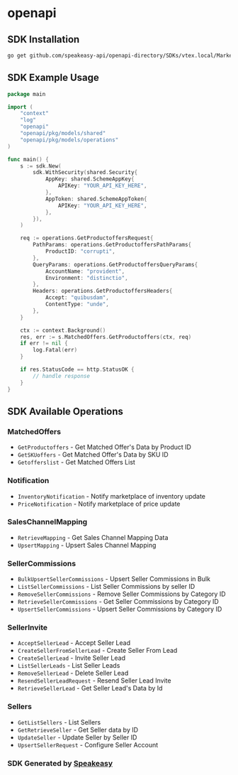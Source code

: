 # openapi

<!-- Start SDK Installation -->
## SDK Installation

```bash
go get github.com/speakeasy-api/openapi-directory/SDKs/vtex.local/Marketplace-APIs/1.0/go
```
<!-- End SDK Installation -->

## SDK Example Usage
<!-- Start SDK Example Usage -->
```go
package main

import (
    "context"
    "log"
    "openapi"
    "openapi/pkg/models/shared"
    "openapi/pkg/models/operations"
)

func main() {
    s := sdk.New(
        sdk.WithSecurity(shared.Security{
            AppKey: shared.SchemeAppKey{
                APIKey: "YOUR_API_KEY_HERE",
            },
            AppToken: shared.SchemeAppToken{
                APIKey: "YOUR_API_KEY_HERE",
            },
        }),
    )

    req := operations.GetProductoffersRequest{
        PathParams: operations.GetProductoffersPathParams{
            ProductID: "corrupti",
        },
        QueryParams: operations.GetProductoffersQueryParams{
            AccountName: "provident",
            Environment: "distinctio",
        },
        Headers: operations.GetProductoffersHeaders{
            Accept: "quibusdam",
            ContentType: "unde",
        },
    }

    ctx := context.Background()
    res, err := s.MatchedOffers.GetProductoffers(ctx, req)
    if err != nil {
        log.Fatal(err)
    }

    if res.StatusCode == http.StatusOK {
        // handle response
    }
}
```
<!-- End SDK Example Usage -->

<!-- Start SDK Available Operations -->
## SDK Available Operations


### MatchedOffers

* `GetProductoffers` - Get Matched Offer's Data by Product ID
* `GetSKUoffers` - Get Matched Offer's Data by SKU ID
* `Getofferslist` - Get Matched Offers List

### Notification

* `InventoryNotification` - Notify marketplace of inventory update
* `PriceNotification` - Notify marketplace of price update

### SalesChannelMapping

* `RetrieveMapping` - Get Sales Channel Mapping Data
* `UpsertMapping` - Upsert Sales Channel Mapping

### SellerCommissions

* `BulkUpsertSellerCommissions` - Upsert Seller Commissions in Bulk
* `ListSellerCommissions` - List Seller Commissions by seller ID
* `RemoveSellerCommissions` - Remove Seller Commissions by Category ID
* `RetrieveSellerCommissions` - Get Seller Commissions by Category ID
* `UpsertSellerCommissions` - Upsert Seller Commissions by Category ID

### SellerInvite

* `AcceptSellerLead` - Accept Seller Lead
* `CreateSellerFromSellerLead` - Create Seller From Lead
* `CreateSellerLead` - Invite Seller Lead
* `ListSellerLeads` - List Seller Leads
* `RemoveSellerLead` - Delete Seller Lead
* `ResendSellerLeadRequest` - Resend Seller Lead Invite
* `RetrieveSellerLead` - Get Seller Lead's Data by Id

### Sellers

* `GetListSellers` - List Sellers
* `GetRetrieveSeller` - Get Seller data by ID
* `UpdateSeller` - Update Seller by Seller ID
* `UpsertSellerRequest` - Configure Seller Account
<!-- End SDK Available Operations -->

### SDK Generated by [Speakeasy](https://docs.speakeasyapi.dev/docs/using-speakeasy/client-sdks)
